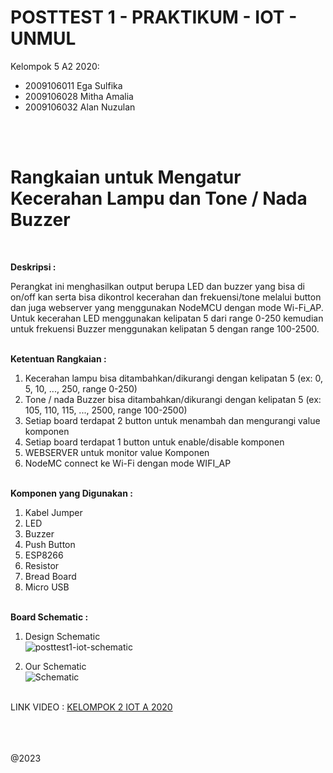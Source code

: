 # POSTTEST 1 - PRAKTIKUM - IOT - UNMUL

Kelompok 5 A2 2020:
- 2009106011 Ega Sulfika 
- 2009106028 Mitha Amalia 
- 2009106032 Alan Nuzulan <br>

<br><br><h1><b>Rangkaian untuk Mengatur Kecerahan Lampu dan Tone / Nada Buzzer</b></h1><br>

<b>Deskripsi :</b>
<p>Perangkat ini menghasilkan output berupa LED dan buzzer yang bisa di on/off kan serta bisa dikontrol kecerahan dan frekuensi/tone melalui button dan juga webserver yang menggunakan NodeMCU dengan mode Wi-Fi_AP. Untuk kecerahan LED menggunakan kelipatan 5 dari range 0-250 kemudian untuk frekuensi Buzzer menggunakan kelipatan 5 dengan range 100-2500.</p>

<br><b>Ketentuan Rangkaian :</b>
1. Kecerahan lampu bisa ditambahkan/dikurangi dengan kelipatan 5 (ex: 0, 5, 10, ..., 250, range 0-250)
2. Tone / nada Buzzer bisa ditambahkan/dikurangi dengan kelipatan 5 (ex: 105, 110, 115, ..., 2500, range 100-2500)
3. Setiap board terdapat 2 button untuk menambah dan mengurangi value komponen
4. Setiap board terdapat 1 button untuk enable/disable komponen
5. WEBSERVER untuk monitor value Komponen
6. NodeMC connect ke Wi-Fi dengan mode WIFI_AP


<br><b>Komponen yang Digunakan :</b>
1. Kabel Jumper
2. LED
3. Buzzer
4. Push Button
5. ESP8266
6. Resistor
7. Bread Board
8. Micro USB


<br><b>Board Schematic :</b>

1. Design Schematic<br>
![posttest1-iot-schematic](https://user-images.githubusercontent.com/69804370/225554040-4745bc57-6ada-4624-88df-feb79360e957.png)

2. Our Schematic<br>
![Schematic](https://user-images.githubusercontent.com/69804370/225553745-ca9e076b-5590-4e67-8251-aeaab750d07b.jpg)


<br>LINK VIDEO : <a href="https://youtu.be/VSK7EAa8gAg">KELOMPOK 2 IOT A 2020</a>


<br><br><br>@2023
